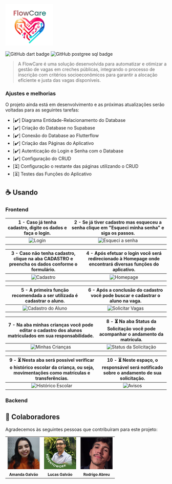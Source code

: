 <img src="assets/FlowCare.png" alt="Logo FlowCare" width="150">

![GitHub dart badge](https://img.shields.io/badge/Dart-0175C2?style=for-the-badge&logo=dart&logoColor=white)
![GitHub postgree sql badge](https://img.shields.io/badge/PostgreSQL-316192?style=for-the-badge&logo=postgresql&logoColor=white)

> A FlowCare é uma solução desenvolvida para automatizar e otimizar a gestão de vagas em creches públicas, integrando o processo de inscrição com critérios socioeconômicos para garantir a alocação eficiente e justa das vagas disponíveis.

### Ajustes e melhorias

O projeto ainda está em desenvolvimento e as próximas atualizações serão voltadas para as seguintes tarefas:

- [✔️] Diagrama Entidade-Relacionamento do Database
- [✔️] Criação do Database no Supabase
- [✔️] Conexão do Database ao Flutterflow
- [✔️] Criação das Páginas do Aplicativo
- [✔️] Autenticação do Login e Senha com o Database
- [✔️] Configuração do CRUD
- [⏳] Configuração o restante das páginas utilizando o CRUD
- [⏳] Testes das Funções do Aplicativo

## ☕ Usando <FlowCare>

### Frontend

| 1 - Caso já tenha cadastro, digite os dados e faça o login. | 2 - Se já tiver cadastro mas esqueceu a senha clique em "Esqueci minha senha" e siga os passos. |
|:--:|:--:|
| ![Login](https://github.com/user-attachments/assets/3e8249af-fd21-4554-bcd9-d3fed15565ce) | ![Esqueci a senha](https://github.com/user-attachments/assets/df7fb3f3-b878-4fe5-aa21-0778fb49bb6b) |

| 3 - Caso não tenha cadastro, clique na aba CADASTRO e preencha os dados conforme o formulário. | 4 - Após efetuar o login você será redirecionado à Homepage onde encontrará diversas funções do aplicativo. |
|:--:|:--:|
| ![Cadastro](https://github.com/user-attachments/assets/1ead01c9-fc05-45ec-9a51-44c785b0b0bf) | ![Homepage](https://github.com/user-attachments/assets/e2087c36-027b-4302-ab24-99e3d9c7cc0a) |

| 5 - A primeira função recomendada a ser utilizada é cadastrar o aluno. | 6 - Após a conclusão do cadastro você pode buscar e cadastrar o aluno na vaga. |
|:--:|:--:|
| ![Cadastro do Aluno](https://github.com/user-attachments/assets/08108f75-6ec9-4dd8-8a13-7e1845220500) | ![Solicitar Vagas](https://github.com/user-attachments/assets/b088ce0b-c336-486e-b144-b3ee6925cea9) |

| 7 -  Na aba minhas crianças você pode editar o cadastro dos alunos matriculados em sua responsabilidade. | 8 - ⏳ Na aba Status da Solicitação você pode acompanhar o andamento da matrícula. |
|:--:|:--:|
| ![Minhas Crianças](https://github.com/user-attachments/assets/3910ecfe-86f1-4b4e-9e13-6a2dbf01fd6b) | ![Status da Solicitação](https://github.com/user-attachments/assets/cecef615-1454-4cc9-aab7-ab8de71b8587) |

| 9 - ⏳ Nesta aba será possível verificar o histórico escolar da criança, ou seja, movimentações como matrículas e transferências. | 10 - ⏳ Neste espaço, o responsável será notificado sobre o andamento de sua solicitação. |
|:--:|:--:|
| ![Histórico Escolar](https://github.com/user-attachments/assets/0a67ea86-19a7-4002-b78e-8d50dbc37600) | ![Avisos](https://github.com/user-attachments/assets/4ce7ae7d-7c12-47dc-b9e3-432b17b7d974) |

### Backend 


## 🤝 Colaboradores

Agradecemos às seguintes pessoas que contribuíram para este projeto:

<table>
  <tr>
    <td align="center">
      <a href="https://www.linkedin.com/in/amanda-galv%C3%A3o-dos-santos-aa316a290/" target="_blank" title="Perfil da Amanda no LinkedIn">
        <img src="assets/perfil_Amanda.jpeg" width="100px;" alt="Foto da Amanda no LinkedIn"/><br>
        <sub>
          <b>Amanda Galvão</b>
        </sub>
      </a>
    </td>
    <td align="center">
      <a href="https://www.linkedin.com/in/lucasgalv%C3%A3o/" target="_blank" title="Perfil do Lucas no LinkedIn">
        <img src="assets/perfil_Lucas.jpeg" width="100px;" alt="Foto do Lucas no LinkedIn"/><br>
        <sub>
          <b>Lucas Galvão</b>
        </sub>
      </a>
    </td>
    <td align="center">
      <a href="https://www.linkedin.com/in/rodrigoabreuuu/" target="_blank" title="Perfil do Rodrigo no LinkedIn">
        <img src="assets/perfil_Rodrigo.jpeg" width="100px;" alt="Foto do Rodrigo no LinkedIn"/><br>
        <sub>
          <b>Rodrigo Abreu</b>
        </sub>
      </a>
    </td>
  </tr>
</table>
